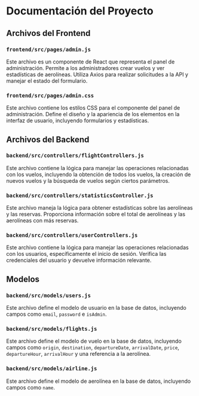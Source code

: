 # Documentación del Proyecto

## Archivos del Frontend

### `frontend/src/pages/admin.js`
Este archivo es un componente de React que representa el panel de administración. Permite a los administradores crear vuelos y ver estadísticas de aerolíneas. Utiliza Axios para realizar solicitudes a la API y manejar el estado del formulario.

### `frontend/src/pages/admin.css`
Este archivo contiene los estilos CSS para el componente del panel de administración. Define el diseño y la apariencia de los elementos en la interfaz de usuario, incluyendo formularios y estadísticas.

## Archivos del Backend

### `backend/src/controllers/flightControllers.js`
Este archivo contiene la lógica para manejar las operaciones relacionadas con los vuelos, incluyendo la obtención de todos los vuelos, la creación de nuevos vuelos y la búsqueda de vuelos según ciertos parámetros.

### `backend/src/controllers/statisticsController.js`
Este archivo maneja la lógica para obtener estadísticas sobre las aerolíneas y las reservas. Proporciona información sobre el total de aerolíneas y las aerolíneas con más reservas.

### `backend/src/controllers/userControllers.js`
Este archivo contiene la lógica para manejar las operaciones relacionadas con los usuarios, específicamente el inicio de sesión. Verifica las credenciales del usuario y devuelve información relevante.

## Modelos

### `backend/src/models/users.js`
Este archivo define el modelo de usuario en la base de datos, incluyendo campos como `email`, `password` e `isAdmin`.

### `backend/src/models/flights.js`
Este archivo define el modelo de vuelo en la base de datos, incluyendo campos como `origin`, `destination`, `departureDate`, `arrivalDate`, `price`, `departureHour`, `arrivalHour` y una referencia a la aerolínea.

### `backend/src/models/airline.js`
Este archivo define el modelo de aerolínea en la base de datos, incluyendo campos como `name`.
